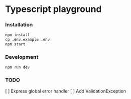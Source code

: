 # Typescript playground

### Installation

```bash
npm install
cp .env.example .env
npm start
```

### Development

```bash
npm run dev
```

### TODO

[ ] Express global error handler
[ ] Add ValidationException